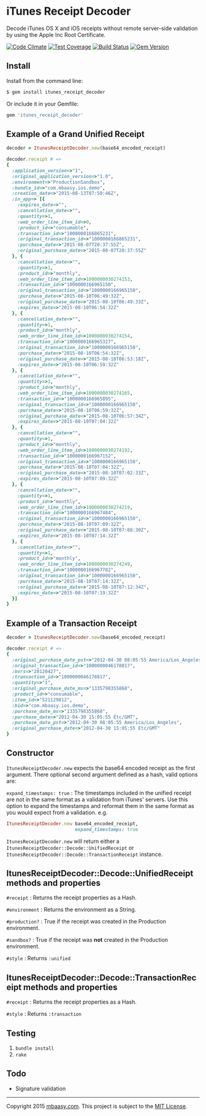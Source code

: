# iTunes Receipt Decoder

Decode iTunes OS X and iOS receipts without remote server-side validation by using the Apple Inc Root Certificate.

[![Code Climate](https://codeclimate.com/github/mbaasy/itunes_receipt_decoder/badges/gpa.svg)](https://codeclimate.com/github/mbaasy/itunes_receipt_decoder)
[![Test Coverage](https://codeclimate.com/github/mbaasy/itunes_receipt_decoder/badges/coverage.svg)](https://codeclimate.com/github/mbaasy/itunes_receipt_decoder/coverage)
[![Build Status](https://travis-ci.org/mbaasy/itunes_receipt_decoder.svg?branch=master)](https://travis-ci.org/mbaasy/itunes_receipt_decoder)
[![Gem Version](https://badge.fury.io/rb/itunes_receipt_decoder.svg)](https://badge.fury.io/rb/itunes_receipt_decoder)

## Install

Install from the command line:

```bash
$ gem install itunes_receipt_decoder
```

Or include it in your Gemfile:

```ruby
gem 'itunes_receipt_decoder'
```

## Example of a Grand Unified Receipt

```ruby
decoder = ItunesReceiptDecoder.new(base64_encoded_receipt)

decoder.receipt # =>
{
  :application_version=>"1",
  :original_application_version=>"1.0",
  :environment=>"ProductionSandbox",
  :bundle_id=>"com.mbaasy.ios.demo",
  :creation_date=>"2015-08-13T07:50:46Z",
  :in_app=> [{
    :expires_date=>"",
    :cancellation_date=>"",
    :quantity=>1,
    :web_order_line_item_id=>0,
    :product_id=>"consumable",
    :transaction_id=>"1000000166865231",
    :original_transaction_id=>"1000000166865231",
    :purchase_date=>"2015-08-07T20:37:55Z",
    :original_purchase_date=>"2015-08-07T20:37:55Z"
  }, {
    :cancellation_date=>"",
    :quantity=>1,
    :product_id=>"monthly",
    :web_order_line_item_id=>1000000030274153,
    :transaction_id=>"1000000166965150",
    :original_transaction_id=>"1000000166965150",
    :purchase_date=>"2015-08-10T06:49:32Z",
    :original_purchase_date=>"2015-08-10T06:49:33Z",
    :expires_date=>"2015-08-10T06:54:32Z"
  }, {
    :cancellation_date=>"",
    :quantity=>1,
    :product_id=>"monthly",
    :web_order_line_item_id=>1000000030274154,
    :transaction_id=>"1000000166965327",
    :original_transaction_id=>"1000000166965150",
    :purchase_date=>"2015-08-10T06:54:32Z",
    :original_purchase_date=>"2015-08-10T06:53:18Z",
    :expires_date=>"2015-08-10T06:59:32Z"
  }, {
    :cancellation_date=>"",
    :quantity=>1,
    :product_id=>"monthly",
    :web_order_line_item_id=>1000000030274165,
    :transaction_id=>"1000000166965895",
    :original_transaction_id=>"1000000166965150",
    :purchase_date=>"2015-08-10T06:59:32Z",
    :original_purchase_date=>"2015-08-10T06:57:34Z",
    :expires_date=>"2015-08-10T07:04:32Z"
  }, {
    :cancellation_date=>"",
    :quantity=>1,
    :product_id=>"monthly",
    :web_order_line_item_id=>1000000030274192,
    :transaction_id=>"1000000166967152",
    :original_transaction_id=>"1000000166965150",
    :purchase_date=>"2015-08-10T07:04:32Z",
    :original_purchase_date=>"2015-08-10T07:02:33Z",
    :expires_date=>"2015-08-10T07:09:32Z"
  }, {
    :cancellation_date=>"",
    :quantity=>1,
    :product_id=>"monthly",
    :web_order_line_item_id=>1000000030274219,
    :transaction_id=>"1000000166967484",
    :original_transaction_id=>"1000000166965150",
    :purchase_date=>"2015-08-10T07:09:32Z",
    :original_purchase_date=>"2015-08-10T07:08:30Z",
    :expires_date=>"2015-08-10T07:14:32Z"
  }, {
    :cancellation_date=>"",
    :quantity=>1,
    :product_id=>"monthly",
    :web_order_line_item_id=>1000000030274249,
    :transaction_id=>"1000000166967782",
    :original_transaction_id=>"1000000166965150",
    :purchase_date=>"2015-08-10T07:14:32Z",
    :original_purchase_date=>"2015-08-10T07:12:34Z",
    :expires_date=>"2015-08-10T07:19:32Z"
  }]
}
```

## Example of a Transaction Receipt

```ruby
decoder = ItunesReceiptDecoder.new(base64_encoded_receipt)

decoder.receipt # =>
{
  :original_purchase_date_pst=>"2012-04-30 08:05:55 America/Los_Angeles",
  :original_transaction_id=>"1000000046178817",
  :bvrs=>"20120427",
  :transaction_id=>"1000000046178817",
  :quantity=>"1",
  :original_purchase_date_ms=>"1335798355868",
  :product_id=>"consumable",
  :item_id=>"521129812",
  :bid=>"com.mbaasy.ios.demo",
  :purchase_date_ms=>"1335798355868",
  :purchase_date=>"2012-04-30 15:05:55 Etc/GMT",
  :purchase_date_pst=>"2012-04-30 08:05:55 America/Los_Angeles",
  :original_purchase_date=>"2012-04-30 15:05:55 Etc/GMT"
}
```

## Constructor

`ItunesReceiptDecoder.new` expects the base64 encoded receipt as the first argument. There optional second argument defined as a hash, valid options are:

`expand_timestamps: true` : The timestamps included in the unified receipt are not in the same format as a validation from iTunes' servers. Use this option to expand the timestamps and reformat them in the same format as you would expect from a validation. e.g.

```ruby
ItunesReceiptDecoder.new base64_encoded_receipt,
                         expand_timestamps: true
```

`ItunesReceiptDecoder.new` will return either a `ItunesReceiptDecoder::Decode::UnifiedReceipt` or `ItunesReceiptDecoder::Decode::TransactionReceipt` instance.

## ItunesReceiptDecoder::Decode::UnifiedReceipt methods and properties

`#receipt` : Returns the receipt properties as a Hash.

`#environment` : Returns the environment as a String.

`#production?` : True if the receipt was created in the Production environment.

`#sandbox?` : True if the receipt was **not** created in the Production environment.

`#style` : Returns `:unified`

## ItunesReceiptDecoder::Decode::TransactionReceipt methods and properties

`#receipt` : Returns the receipt properties as a Hash.

`#style` : Returns `:transaction`

## Testing

1. `bundle install`
1. `rake`

## Todo

* Signature validation

---

Copyright 2015 [mbaasy.com](https://mbaasy.com/). This project is subject to the [MIT License](/LICENSE).
